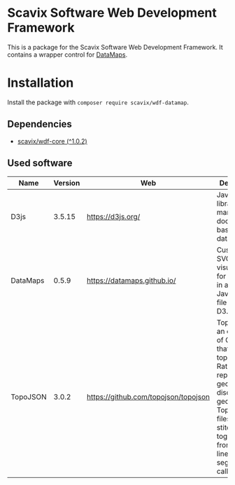 Scavix Software Web Development Framework
=========================================
This is a package for the Scavix Software Web Development Framework.
It contains a wrapper control for [DataMaps](https://datamaps.github.io/).

Installation
============
Install the package with `composer require scavix/wdf-datamap`.

Dependencies
------------
* [scavix/wdf-core (^1.0.2)](https://packagist.org/packages/scavix/wdf-core#v1.0.2)

Used software
-------------
| Name | Version | Web | Description |
|---|---|---|---|
| D3js | 3.5.15 | https://d3js.org/ | JavaScript library for manipulating documents based on data |
| DataMaps | 0.5.9 | https://datamaps.github.io/ | Customizable SVG map visualizations for the web in a single Javascript file using D3.js |
| TopoJSON | 3.0.2 | https://github.com/topojson/topojson | TopoJSON is an extension of GeoJSON that encodes topology. Rather than representing geometries discretely, geometries in TopoJSON files are stitched together from shared line segments called arcs. |

